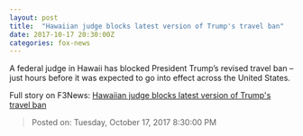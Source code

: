 ```yaml
---
layout: post
title:  "Hawaiian judge blocks latest version of Trump's travel ban"
date: 2017-10-17 20:30:00Z
categories: fox-news
---
```


A federal judge in Hawaii has blocked President Trump’s revised travel ban – just hours before it was expected to go into effect across the United States.


Full story on F3News: [Hawaiian judge blocks latest version of Trump's travel ban](http://www.f3nws.com/n/NSBYu)

> Posted on: Tuesday, October 17, 2017 8:30:00 PM
